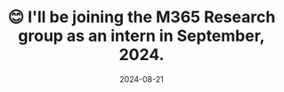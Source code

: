 ---
title: 😊 I'll be joining the M365 Research group as an intern in September, 2024.
summary: Microsoft Research Lab ~ Beijing, China
date: 2024-08-21
---